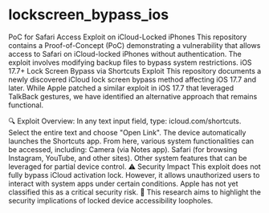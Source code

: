 # lockscreen_bypass_ios
PoC for Safari Access Exploit on iCloud-Locked iPhones This repository contains a Proof-of-Concept (PoC) demonstrating a vulnerability that allows access to Safari on iCloud-locked iPhones without authentication. The exploit involves modifying backup files to bypass system restrictions.
iOS 17.7+ Lock Screen Bypass via Shortcuts Exploit
This repository documents a newly discovered iCloud lock screen bypass method affecting iOS 17.7 and later. While Apple patched a similar exploit in iOS 17.7 that leveraged TalkBack gestures, we have identified an alternative approach that remains functional.

🔍 Exploit Overview:
In any text input field, type: icloud.com/shortcuts.
Select the entire text and choose "Open Link".
The device automatically launches the Shortcuts app.
From here, various system functionalities can be accessed, including:
Camera (via Notes app).
Safari (for browsing Instagram, YouTube, and other sites).
Other system features that can be leveraged for partial device control.
⚠️ Security Impact
This exploit does not fully bypass iCloud activation lock.
However, it allows unauthorized users to interact with system apps under certain conditions.
Apple has not yet classified this as a critical security risk.
🚀 This research aims to highlight the security implications of locked device accessibility loopholes.


